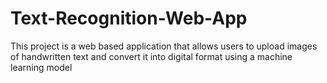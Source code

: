 # Text-Recognition-Web-App
This project is a web based application that allows users to upload images of handwritten text and convert it into digital format using a machine learning model
